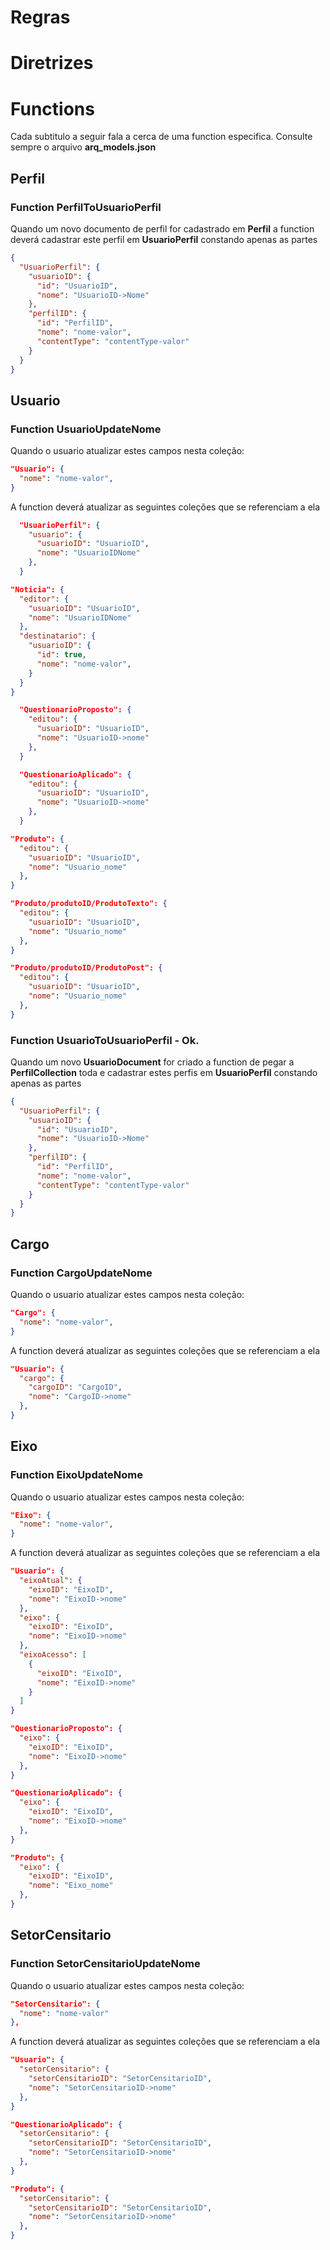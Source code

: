 # Regras

# Diretrizes

# Functions
Cada subtitulo a seguir fala a cerca de uma function especifica.
Consulte sempre o arquivo **arq_models.json**

## Perfil
### Function PerfilToUsuarioPerfil
Quando um novo documento de perfil for cadastrado em **Perfil** a function deverá cadastrar este perfil em **UsuarioPerfil** constando apenas as partes
~~~json
{
  "UsuarioPerfil": {
    "usuarioID": {
      "id": "UsuarioID",
      "nome": "UsuarioID->Nome"
    },
    "perfilID": {
      "id": "PerfilID",
      "nome": "nome-valor",
      "contentType": "contentType-valor"
    }
  }
}
~~~

## Usuario
### Function UsuarioUpdateNome
Quando o usuario atualizar estes campos nesta coleção: 
~~~json
"Usuario": {
  "nome": "nome-valor",
}
~~~
A function deverá atualizar as seguintes coleções que se referenciam a ela
~~~json
  "UsuarioPerfil": {
    "usuario": {
      "usuarioID": "UsuarioID",
      "nome": "UsuarioIDNome"
    },
  }
~~~
~~~json
"Noticia": {
  "editor": {
    "usuarioID": "UsuarioID",
    "nome": "UsuarioIDNome"
  },
  "destinatario": {
    "usuarioID": {
      "id": true,
      "nome": "nome-valor",
    }
  }
}
~~~
~~~json
  "QuestionarioProposto": {
    "editou": {
      "usuarioID": "UsuarioID",
      "nome": "UsuarioID->nome"
    },
  }
~~~
~~~json
  "QuestionarioAplicado": {
    "editou": {
      "usuarioID": "UsuarioID",
      "nome": "UsuarioID->nome"
    },
  }
~~~
~~~json
"Produto": {
  "editou": {
    "usuarioID": "UsuarioID",
    "nome": "Usuario_nome"
  },
}
~~~
~~~json
"Produto/produtoID/ProdutoTexto": {
  "editou": {
    "usuarioID": "UsuarioID",
    "nome": "Usuario_nome"
  },
}
~~~
~~~json
"Produto/produtoID/ProdutoPost": {
  "editou": {
    "usuarioID": "UsuarioID",
    "nome": "Usuario_nome"
  },
}
~~~
### Function UsuarioToUsuarioPerfil - Ok.
Quando um novo **UsuarioDocument** for criado a function de pegar a **PerfilCollection** toda e cadastrar estes perfis em **UsuarioPerfil** constando apenas as partes
~~~json
{
  "UsuarioPerfil": {
    "usuarioID": {
      "id": "UsuarioID",
      "nome": "UsuarioID->Nome"
    },
    "perfilID": {
      "id": "PerfilID",
      "nome": "nome-valor",
      "contentType": "contentType-valor"
    }
  }
}
~~~


## Cargo
### Function CargoUpdateNome

Quando o usuario atualizar estes campos nesta coleção: 
~~~json
"Cargo": {
  "nome": "nome-valor",
}
~~~
A function deverá atualizar as seguintes coleções que se referenciam a ela
~~~json
"Usuario": {
  "cargo": {
    "cargoID": "CargoID",
    "nome": "CargoID->nome"
  },
}
~~~

## Eixo
### Function EixoUpdateNome

Quando o usuario atualizar estes campos nesta coleção: 
~~~json
"Eixo": {
  "nome": "nome-valor",
}
~~~
A function deverá atualizar as seguintes coleções que se referenciam a ela
~~~json
"Usuario": {
  "eixoAtual": {
    "eixoID": "EixoID",
    "nome": "EixoID->nome"
  },
  "eixo": {
    "eixoID": "EixoID",
    "nome": "EixoID->nome"
  },
  "eixoAcesso": [
    {
      "eixoID": "EixoID",
      "nome": "EixoID->nome"
    }
  ]
}
~~~

~~~json
"QuestionarioProposto": {
  "eixo": {
    "eixoID": "EixoID",
    "nome": "EixoID->nome"
  },
}
~~~
~~~json
"QuestionarioAplicado": {
  "eixo": {
    "eixoID": "EixoID",
    "nome": "EixoID->nome"
  },
}
~~~

~~~json
"Produto": {
  "eixo": {
    "eixoID": "EixoID",
    "nome": "Eixo_nome"
  },
}
~~~


## SetorCensitario
### Function SetorCensitarioUpdateNome

Quando o usuario atualizar estes campos nesta coleção: 
~~~json
"SetorCensitario": {
  "nome": "nome-valor"
},
~~~
A function deverá atualizar as seguintes coleções que se referenciam a ela
~~~json
"Usuario": {
  "setorCensitario": {
    "setorCensitarioID": "SetorCensitarioID",
    "nome": "SetorCensitarioID->nome"
  },
}
~~~

~~~json
"QuestionarioAplicado": {
  "setorCensitario": {
    "setorCensitarioID": "SetorCensitarioID",
    "nome": "SetorCensitarioID->nome"
  },
}
~~~

~~~json
"Produto": {
  "setorCensitario": {
    "setorCensitarioID": "SetorCensitarioID",
    "nome": "SetorCensitarioID->nome"
  },
}
~~~


